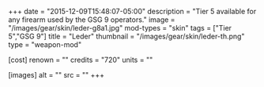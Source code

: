 +++
date = "2015-12-09T15:48:07-05:00"
description = "Tier 5 available for any firearm used by the GSG 9 operators."
image = "/images/gear/skin/leder-g8a1.jpg"
mod-types = "skin"
tags = ["Tier 5","GSG 9"]
title = "Leder"
thumbnail = "/images/gear/skin/leder-th.png"
type = "weapon-mod"

[cost]
  renown = ""
  credits = "720"
  units = ""

[images]
  alt = ""
  src = ""
+++
